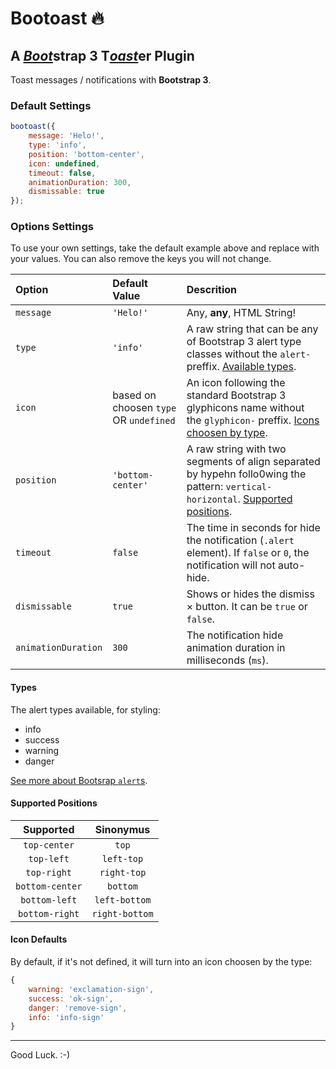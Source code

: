 # Bootoast 🔥
## A [*Boot*][0]strap 3 T[*oast*][1]er Plugin
Toast messages / notifications with **Bootstrap 3**.

[0]: getbootstrap.com.br
[1]: github.com/odahcam/bootoast

### Default Settings

```javascript
bootoast({
    message: 'Helo!',
    type: 'info',
    position: 'bottom-center',
    icon: undefined,
    timeout: false,
    animationDuration: 300,
    dismissable: true
});
```

### Options Settings

To use your own settings, take the default example above and replace with your values. You can also remove the keys you will not change.

Option | Default Value | Descrition
:--- | :--- | :---
`message` | `'Helo!'` | Any, **any**, HTML String!
`type` | `'info'` | A raw string that can be any of Bootstrap 3 alert type classes without the `alert-` preffix. [Available types](#types).
`icon` | based on choosen `type` OR `undefined` | An icon following the standard Bootstrap 3 glyphicons name without the `glyphicon-` preffix. [Icons choosen by type](#icon-defaults).
`position` | `'bottom-center'` | A raw string with two segments of align separated by hypehn follo0wing the pattern: `vertical-horizontal`. [Supported positions](#supported-positions).
`timeout` | `false` | The time in seconds for hide the notification (`.alert` element). If `false` or `0`, the notification will not auto-hide. 
`dismissable` | `true` | Shows or hides the dismiss &times; button. It can be `true` or `false`.
`animationDuration` | `300` | The notification hide animation duration in milliseconds (`ms`).

#### Types

The alert types available, for styling:

- info
- success
- warning
- danger
 
 [See more about Bootsrap `alert`s](https://getbootstrap.com/components/#alerts).


#### Supported Positions

Supported | Sinonymus
:---: | :---:
`top-center` | `top`
`top-left` | `left-top`
`top-right` | `right-top`
`bottom-center` | `bottom`
`bottom-left` | `left-bottom`
`bottom-right` | `right-bottom`

#### Icon Defaults

By default, if it's not defined, it will turn into an icon choosen by the type:

```javascript
{
    warning: 'exclamation-sign',
    success: 'ok-sign',
    danger: 'remove-sign',
    info: 'info-sign'
}
```
----

Good Luck. :-)
